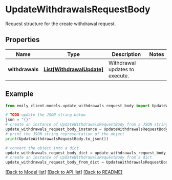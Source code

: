 # UpdateWithdrawalsRequestBody

Request structure for the create withdrawal request.

## Properties

Name | Type | Description | Notes
------------ | ------------- | ------------- | -------------
**withdrawals** | [**List[WithdrawalUpdate]**](WithdrawalUpdate.md) | Withdrawal updates to execute. | 

## Example

```python
from emily_client.models.update_withdrawals_request_body import UpdateWithdrawalsRequestBody

# TODO update the JSON string below
json = "{}"
# create an instance of UpdateWithdrawalsRequestBody from a JSON string
update_withdrawals_request_body_instance = UpdateWithdrawalsRequestBody.from_json(json)
# print the JSON string representation of the object
print(UpdateWithdrawalsRequestBody.to_json())

# convert the object into a dict
update_withdrawals_request_body_dict = update_withdrawals_request_body_instance.to_dict()
# create an instance of UpdateWithdrawalsRequestBody from a dict
update_withdrawals_request_body_from_dict = UpdateWithdrawalsRequestBody.from_dict(update_withdrawals_request_body_dict)
```
[[Back to Model list]](../README.md#documentation-for-models) [[Back to API list]](../README.md#documentation-for-api-endpoints) [[Back to README]](../README.md)


